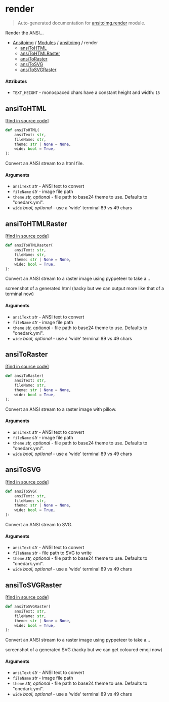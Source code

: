 # render

> Auto-generated documentation for [ansitoimg.render](../../ansitoimg/render.py) module.

Render the ANSI...

- [Ansitoimg](../README.md#ansitoimg-index) / [Modules](../README.md#ansitoimg-modules) / [ansitoimg](index.md#ansitoimg) / render
    - [ansiToHTML](#ansitohtml)
    - [ansiToHTMLRaster](#ansitohtmlraster)
    - [ansiToRaster](#ansitoraster)
    - [ansiToSVG](#ansitosvg)
    - [ansiToSVGRaster](#ansitosvgraster)

#### Attributes

- `TEXT_HEIGHT` - monospaced chars have a constant height and width: `15`

## ansiToHTML

[[find in source code]](../../ansitoimg/render.py#L178)

```python
def ansiToHTML(
    ansiText: str,
    fileName: str,
    theme: str | None = None,
    wide: bool = True,
):
```

Convert an ANSI stream to a html file.

#### Arguments

- `ansiText` *str* - ANSI text to convert
- `fileName` *str* - image file path
- `theme` *str, optional* - file path to base24 theme to use. Defaults to "onedark.yml".
- `wide` *bool, optional* - use a 'wide' terminal 89 vs 49 chars

## ansiToHTMLRaster

[[find in source code]](../../ansitoimg/render.py#L234)

```python
def ansiToHTMLRaster(
    ansiText: str,
    fileName: str,
    theme: str | None = None,
    wide: bool = True,
):
```

Convert an ANSI stream to a raster image using pyppeteer to take a...

screenshot of a generated html (hacky but we can output more like that
of a terminal now)

#### Arguments

- `ansiText` *str* - ANSI text to convert
- `fileName` *str* - image file path
- `theme` *str, optional* - file path to base24 theme to use. Defaults to "onedark.yml".
- `wide` *bool, optional* - use a 'wide' terminal 89 vs 49 chars

## ansiToRaster

[[find in source code]](../../ansitoimg/render.py#L81)

```python
def ansiToRaster(
    ansiText: str,
    fileName: str,
    theme: str | None = None,
    wide: bool = True,
):
```

Convert an ANSI stream to a raster image with pillow.

#### Arguments

- `ansiText` *str* - ANSI text to convert
- `fileName` *str* - image file path
- `theme` *str, optional* - file path to base24 theme to use. Defaults to "onedark.yml".
- `wide` *bool, optional* - use a 'wide' terminal 89 vs 49 chars

## ansiToSVG

[[find in source code]](../../ansitoimg/render.py#L24)

```python
def ansiToSVG(
    ansiText: str,
    fileName: str,
    theme: str | None = None,
    wide: bool = True,
):
```

Convert an ANSI stream to SVG.

#### Arguments

- `ansiText` *str* - ANSI text to convert
- `fileName` *str* - file path to SVG to write
- `theme` *str, optional* - file path to base24 theme to use. Defaults to "onedark.yml".
- `wide` *bool, optional* - use a 'wide' terminal 89 vs 49 chars

## ansiToSVGRaster

[[find in source code]](../../ansitoimg/render.py#L144)

```python
def ansiToSVGRaster(
    ansiText: str,
    fileName: str,
    theme: str | None = None,
    wide: bool = True,
):
```

Convert an ANSI stream to a raster image using pyppeteer to take a...

screenshot of a generated SVG (hacky but we can get coloured emoji now)

#### Arguments

- `ansiText` *str* - ANSI text to convert
- `fileName` *str* - image file path
- `theme` *str, optional* - file path to base24 theme to use. Defaults to "onedark.yml".
- `wide` *bool, optional* - use a 'wide' terminal 89 vs 49 chars
